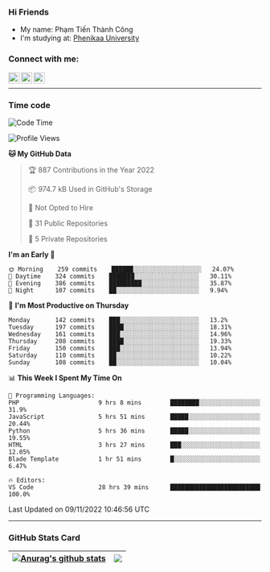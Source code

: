 ### Hi Friends

- My name: Phạm Tiến Thành Công
- I'm studying at: [Phenikaa University]


### Connect with me:
[<img align="left" alt="PhamTienThanhCong | Facebook" width="22px" src="https://upload.wikimedia.org/wikipedia/commons/thumb/1/16/Facebook-icon-1.png/640px-Facebook-icon-1.png" />][facebook]
[<img align="left" alt="PhamTienThanhCong | Zalo" width="22px" src="https://www.anphatpc.com.vn/template/anphat_2020v2/images/icon-zalo.jpg" />][zalo]
[<img align="left" alt="PhamTienThanhCong | LinkedIn" width="22px" src="https://cdn3.iconfinder.com/data/icons/inficons/512/linkedin.png" />][linkedin]

<br />

---

### Time code

<!--START_SECTION:waka-->
![Code Time](http://img.shields.io/badge/Code%20Time-687%20hrs%2047%20mins-blue)

![Profile Views](http://img.shields.io/badge/Profile%20Views-31-blue)

**🐱 My GitHub Data** 

> 🏆 887 Contributions in the Year 2022
 > 
> 📦 974.7 kB Used in GitHub's Storage 
 > 
> 🚫 Not Opted to Hire
 > 
> 📜 31 Public Repositories 
 > 
> 🔑 5 Private Repositories  
 > 
**I'm an Early 🐤** 

```text
🌞 Morning    259 commits    ██████░░░░░░░░░░░░░░░░░░░   24.07% 
🌆 Daytime    324 commits    ███████░░░░░░░░░░░░░░░░░░   30.11% 
🌃 Evening    386 commits    █████████░░░░░░░░░░░░░░░░   35.87% 
🌙 Night      107 commits    ██░░░░░░░░░░░░░░░░░░░░░░░   9.94%

```
📅 **I'm Most Productive on Thursday** 

```text
Monday       142 commits    ███░░░░░░░░░░░░░░░░░░░░░░   13.2% 
Tuesday      197 commits    ████░░░░░░░░░░░░░░░░░░░░░   18.31% 
Wednesday    161 commits    ███░░░░░░░░░░░░░░░░░░░░░░   14.96% 
Thursday     208 commits    ████░░░░░░░░░░░░░░░░░░░░░   19.33% 
Friday       150 commits    ███░░░░░░░░░░░░░░░░░░░░░░   13.94% 
Saturday     110 commits    ██░░░░░░░░░░░░░░░░░░░░░░░   10.22% 
Sunday       108 commits    ██░░░░░░░░░░░░░░░░░░░░░░░   10.04%

```


📊 **This Week I Spent My Time On** 

```text
💬 Programming Languages: 
PHP                      9 hrs 8 mins        ████████░░░░░░░░░░░░░░░░░   31.9% 
JavaScript               5 hrs 51 mins       █████░░░░░░░░░░░░░░░░░░░░   20.44% 
Python                   5 hrs 36 mins       █████░░░░░░░░░░░░░░░░░░░░   19.55% 
HTML                     3 hrs 27 mins       ███░░░░░░░░░░░░░░░░░░░░░░   12.05% 
Blade Template           1 hr 51 mins        █░░░░░░░░░░░░░░░░░░░░░░░░   6.47%

🔥 Editors: 
VS Code                  28 hrs 39 mins      █████████████████████████   100.0%

```


 Last Updated on 09/11/2022 10:46:56 UTC
<!--END_SECTION:waka-->

---

### GitHub Stats Card

| <a href="https://github.com/phamtienthanhcong"><img align="center" src="https://github-readme-stats.vercel.app/api?username=PhamTienThanhCong&show_icons=true&include_all_commits=true&theme=buefy&hide_border=true&theme=ocean_dark" alt="Anurag's github stats" /></a> | <a href="https://github.com/phamtienthanhcong"><img align="center" src="https://github-readme-stats.vercel.app/api/top-langs/?username=PhamTienThanhCong&layout=compact&theme=buefy&hide_border=true&theme=ocean_dark" /></a> |
| ------------- | ------------- |

[Phenikaa University]: https://phenikaa-uni.edu.vn/vi
[facebook]: https://www.facebook.com/phamtienthanhcong
[linkedin]: https://linkedin.com/in/phamtienthanhcong
[zalo]: https://zalo.me/0396396332
[tiktok]: https://www.tiktok.com/@phamtienthanhcong
[web]: https://github.com/PhamTienThanhCong/web_dev
[min project]: https://github.com/PhamTienThanhCong/Project-Of-Web
[c and cpp]: https://github.com/PhamTienThanhCong/Code_C_and_Cpro
[python]: https://github.com/PhamTienThanhCong/Python_beginer
